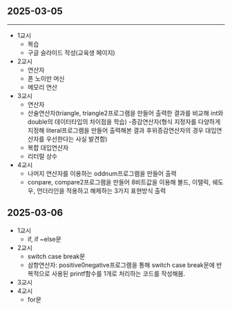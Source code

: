 ## 2025-03-05

---

- 1교시
  - 복습
  - 구글 슬라이드 작성(교육생 페이지)
- 2교시
  - 연산자
  - 폰 노이만 머신
  - 메모리 연산
- 3교시
  - 연산자
  - 산술연산자(triangle, triangle2프로그램을 만들어 출력한 결과를 비교해 int와 double의 데이터타입의 차이점을 학습) -증감연산자(형식 지정자를 다양하게 지정해 literal프로그램을 만들어 출력해본 결과 후위증감연산자의 경우 대입연산자를 우선한다는 사실 발견함)
  - 복합 대입연산자
  - 리터럴 상수
- 4교시
  - 나머지 연산자를 이용하는 oddnum프로그램을 만들어 출력
  - conpare, compare2프로그램을 만들어 8비트값을 이용해 볼드, 이탤릭, 쉐도우, 언더라인을 적용하고 해제하는 3가지 표현방식 출력

## 2025-03-06

- 1교시
  - if, if ~else문
- 2교시
  - switch case break문
  - 삼항연산자: positive0negative프로그램을 통해 switch case break문에 반복적으로 사용된 printf함수를 1개로 처리하는 코드를 작성해봄.
- 3교시
- 4교시
  - for문
